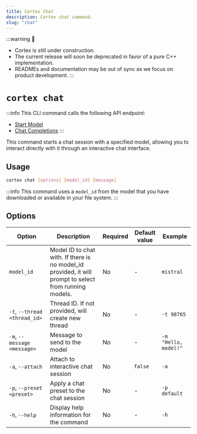 ```yaml
---
title: Cortex Chat
description: Cortex chat command.
slug: "chat"
---
```


:::warning
🚧
- Cortex is still under construction.
- The current release will soon be deprecated in favor of a pure C++ implementation.
- READMEs and documentation may be out of sync as we focus on product development.
:::

# `cortex chat`
:::info
This CLI command calls the following API endpoint:
- [Start Model](/api-reference#tag/models/post/v1/models/{modelId}/start)
- [Chat Completions](/api-reference#tag/inference/post/v1/chat/completions)
:::

This command starts a chat session with a specified model, allowing you to interact directly with it through an interactive chat interface.

## Usage

```bash
cortex chat [options] [model_id] [message]
```
:::info
This command uses a `model_id` from the model that you have downloaded or available in your file system.
:::

## Options

| Option                        | Description                                                                                     | Required | Default value | Example                       |
| ----------------------------- | ----------------------------------------------------------------------------------------------- | -------- | ------------- | ----------------------------- |
| `model_id`                    | Model ID to chat with. If there is no model_id provided, it will prompt to select from running models. | No       | -             | `mistral`                       |
| `-t`, `--thread <thread_id>`  | Thread ID. If not provided, will create new thread                                               | No       | -             | `-t 98765`                    |
| `-m`, `--message <message>`   | Message to send to the model                                                                     | No       | -             | `-m "Hello, model!"`          |
| `-a`, `--attach`              | Attach to interactive chat session                                                               | No       | `false`       | `-a`                          |
| `-p`, `--preset <preset>`     | Apply a chat preset to the chat session                                                          | No       | -             | `-p default`                  |
| `-h`, `--help`                | Display help information for the command                                                         | No       | -             | `-h`                          |

